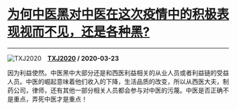 # [为何中医黑对中医在这次疫情中的积极表现视而不见，还是各种黑?](https://www.zhihu.com/answer/1097794019)

-----------------------------------------------------------------------------

![TXJ2020](https://pic2.zhimg.com/v2-400151e9e166237734aea072179c6cab.jpg?source=1940ef5c "TXJ2020")&emsp;**[TXJ2020](https://www.zhihu.com/people/txj2020) / 2020-03-23**

因为利益使然。中医黑中大部分还是和西医利益相关的从业人员或者利益链的受益人员。中医的崛起意味着他们收入的下降，生活品质的改变，所以从西医大夫，制药公司，律师，还有其他一部分相关人员都会参与对中医的污蔑。中医是否正确不是重点，弄死中医才是重点！



